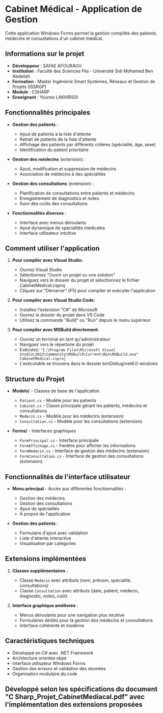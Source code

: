 # Cabinet Médical - Application de Gestion

Cette application Windows Forms permet la gestion complète des patients, médecins et consultations d'un cabinet médical.

## Informations sur le projet

- **Développeur** : SAFAE AFOURAOU
- **Institution** : Faculté des Sciences Fès - Université Sidi Mohamed Ben Abdellah
- **Formation** : Master Ingénierie Smart Systèmes, Réseaux et Gestion de Projets (ISSRGP)
- **Module** : CSHARP
- **Enseignant** : Younes LAKHRISSI

## Fonctionnalités principales

- **Gestion des patients** :
  - Ajout de patients à la liste d'attente
  - Retrait de patients de la liste d'attente
  - Affichage des patients par différents critères (spécialité, âge, sexe)
  - Identification du patient prioritaire

- **Gestion des médecins** (extension) :
  - Ajout, modification et suppression de médecins
  - Association de médecins à des spécialités

- **Gestion des consultations** (extension) :
  - Planification de consultations entre patients et médecins
  - Enregistrement de diagnostics et notes
  - Suivi des coûts des consultations

- **Fonctionnalités diverses** :
  - Interface avec menus déroulants
  - Ajout dynamique de spécialités médicales
  - Interface utilisateur intuitive

## Comment utiliser l'application

1. **Pour compiler avec Visual Studio:**
   - Ouvrez Visual Studio
   - Sélectionnez "Ouvrir un projet ou une solution"
   - Naviguez vers le dossier du projet et sélectionnez le fichier CabinetMedical.csproj
   - Cliquez sur "Démarrer" (F5) pour compiler et exécuter l'application

2. **Pour compiler avec Visual Studio Code:**
   - Installez l'extension "C#" de Microsoft
   - Ouvrez le dossier du projet dans VS Code
   - Utilisez la commande "Build" ou "Run" depuis le menu supérieur

3. **Pour compiler avec MSBuild directement:**
   - Ouvrez un terminal en tant qu'administrateur
   - Naviguez vers le répertoire du projet
   - Exécutez: `"C:\Program Files\Microsoft Visual Studio\2022\Community\MSBuild\Current\Bin\MSBuild.exe" CabinetMedical.csproj`
   - L'exécutable se trouvera dans le dossier bin\Debug\net6.0-windows

## Structure du Projet

- **Models/** - Classes de base de l'application
  - `Patient.cs` - Modèle pour les patients
  - `Cabinet.cs` - Classe principale gérant les patients, médecins et consultations
  - `Medecin.cs` - Modèle pour les médecins (extension)
  - `Consultation.cs` - Modèle pour les consultations (extension)

- **Forms/** - Interfaces graphiques
  - `FormPrincipal.cs` - Interface principale
  - `FormAffichage.cs` - Fenêtre pour afficher les informations
  - `FormMedecin.cs` - Interface de gestion des médecins (extension)
  - `FormConsultation.cs` - Interface de gestion des consultations (extension)

## Fonctionnalités de l'interface utilisateur

- **Menu principal** - Accès aux différentes fonctionnalités :
  - Gestion des médecins
  - Gestion des consultations
  - Ajout de spécialités
  - À propos de l'application

- **Gestion des patients** :
  - Formulaire d'ajout avec validation
  - Liste d'attente interactive
  - Visualisation par catégories

## Extensions implémentées

1. **Classes supplémentaires** :
   - Classe `Medecin` avec attributs (nom, prénom, spécialité, consultations)
   - Classe `Consultation` avec attributs (date, patient, médecin, diagnostic, notes, coût)

2. **Interface graphique améliorée** :
   - Menus déroulants pour une navigation plus intuitive
   - Formulaires dédiés pour la gestion des médecins et consultations
   - Interface cohérente et moderne

## Caractéristiques techniques

- Développé en C# avec .NET Framework
- Architecture orientée objet
- Interface utilisateur Windows Forms
- Gestion des erreurs et validation des données
- Organisation modulaire du code

## Développé selon les spécifications du document "C Sharp_Projet_CabinetMediacal.pdf" avec l'implémentation des extensions proposées
